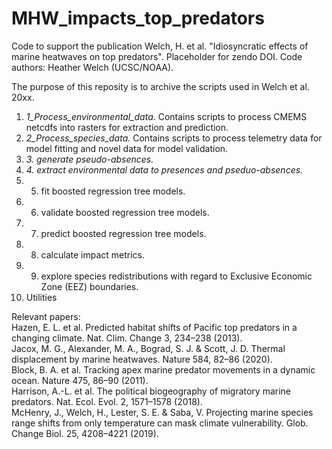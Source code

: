 # MHW_impacts_top_predators

Code to support the publication Welch, H. et al. "Idiosyncratic effects of marine heatwaves on top predators". 
Placeholder for zendo DOI. 
Code authors: Heather Welch (UCSC/NOAA). 

The purpose of this reposity is to archive the scripts used in Welch et al. 20xx.
1. *1_Process_environmental_data*. Contains scripts to process CMEMS netcdfs into rasters for extraction and prediction.  
2. *2_Process_species_data.* Contains scripts to process telemetry data for model fitting and novel data for model validation.   
3. *3. generate pseudo-absences.*
4. *4. extract environmental data to presences and pseduo-absences.*  
5. 5. fit boosted regression tree models. 
6. 6. validate boosted regression tree models. 
7. 7. predict boosted regression tree models. 
8. 8. calculate impact metrics. 
9. 9. explore species redistributions with regard to Exclusive Economic Zone (EEZ) boundaries. 
10. Utilities 

Relevant papers:  
Hazen, E. L. et al. Predicted habitat shifts of Pacific top predators in a changing climate. Nat. Clim. Change 3, 234–238 (2013).  
Jacox, M. G., Alexander, M. A., Bograd, S. J. & Scott, J. D. Thermal displacement by marine heatwaves. Nature 584, 82–86 (2020).  
Block, B. A. et al. Tracking apex marine predator movements in a dynamic ocean. Nature 475, 86–90 (2011).  
Harrison, A.-L. et al. The political biogeography of migratory marine predators. Nat. Ecol. Evol. 2, 1571–1578 (2018).  
McHenry, J., Welch, H., Lester, S. E. & Saba, V. Projecting marine species range shifts from only temperature can mask climate vulnerability. Glob. Change Biol. 25, 4208–4221 (2019).  
